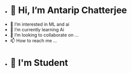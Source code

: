 - # 👋 Hi, I’m Antarip Chatterjee
- 👀 I’m interested in ML and ai
- 🌱 I’m currently learning Ai
- 💞️ I’m looking to collaborate on ...
- 📫 How to reach me ...
- # 📕 I'm Student

<!---
AntaripChat/AntaripChat is a ✨ special ✨ repository because its `README.md` (this file) appears on your GitHub profile.
You can click the Preview link to take a look at your changes.
--->
